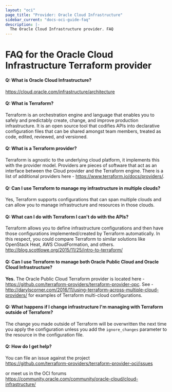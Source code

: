 ```yaml
---
layout: "oci"
page_title: "Provider: Oracle Cloud Infrastructure"
sidebar_current: "docs-oci-guide-faq"
description: |-
  The Oracle Cloud Infrastructure provider. FAQ
---
```

# FAQ for the Oracle Cloud Infrastructure Terraform provider

#### Q: What is Oracle Cloud Infrastructure?
https://cloud.oracle.com/infrastructure/architecture

#### Q: What is Terraform?
Terraform is an orchestration engine and language that enables you to safely and predictably create, change, and improve production infrastructure. It is an open source tool that codifies APIs into declarative configuration files that can be shared amongst team members, treated as code, edited, reviewed, and versioned.

#### Q: What is a Terraform provider?
Terraform is agnostic to the underlying cloud platform, it implements this with the provider model. Providers are pieces of software that act as an interface between the Cloud provider and the Terraform engine. There is a list of additional providers here - https://www.terraform.io/docs/providers/.

#### Q: Can I use Terraform to manage my infrastructure in multiple clouds?
Yes, Terraform supports configurations that can span multiple clouds and can allow you to manage infrastructure and resources in those clouds.

#### Q: What can I do with Terraform I can't do with the APIs?
Terraform allows you to define infrastructure configurations and then have those configurations implemented/created by Terraform automatically. In this respect, you could compare Terraform to similar solutions like OpenStack Heat, AWS CloudFormation, and others. http://blog.scottlowe.org/2015/11/25/intro-to-terraform/

#### Q: Can I use Terraform to manage both Oracle Public Cloud and Oracle Cloud Infrastructure?
**Yes.** The Oracle Public Cloud Terraform provider is located here - https://github.com/terraform-providers/terraform-provider-opc.
See - http://darylscorner.com/2016/11/using-terraform-across-multiple-cloud-providers/ for examples of Terraform multi-cloud configurations.

#### Q: What happens if I change infrastructure I'm managing with Terraform outside of Terraform?
The change you made outside of Terraform will be overwritten the next time you apply the configuration unless you add the `ignore_changes` parameter to the resource in the configuration file.

#### Q: How do I get help?
You can file an issue against the project  
https://github.com/terraform-providers/terraform-provider-oci/issues

or meet us in the OCI forums
https://community.oracle.com/community/oracle-cloud/cloud-infrastructure/
